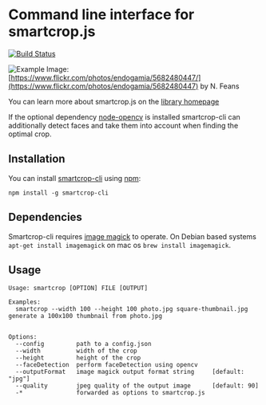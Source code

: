 # Command line interface for smartcrop.js

[![Build Status](https://travis-ci.org/jwagner/smartcrop-cli.svg?branch=master)](https://travis-ci.org/jwagner/smartcrop-cli)

![Example](http://29a.ch/sandbox/2014/smartcrop/example.jpg)
Image: [https://www.flickr.com/photos/endogamia/5682480447/](https://www.flickr.com/photos/endogamia/5682480447) by N. Feans

You can learn more about smartcrop.js on the [library homepage](https://github.com/jwagner/smartcrop.js)

If the optional dependency [node-opencv](https://github.com/peterbraden/node-opencv)
is installed smartcrop-cli can additionally detect faces and take them into account
when finding the optimal crop.

## Installation

You can install [smartcrop-cli](https://www.npmjs.com/package/smartcrop-cli) using [npm](https://www.npmjs.com/):

```
npm install -g smartcrop-cli
```

## Dependencies

Smartcrop-cli requires [image magick](https://www.imagemagick.org/) to operate.
On Debian based systems `apt-get install imagemagick` on mac os `brew install imagemagick`.

## Usage

```
Usage: smartcrop [OPTION] FILE [OUTPUT]

Examples:
  smartcrop --width 100 --height 100 photo.jpg square-thumbnail.jpg    generate a 100x100 thumbnail from photo.jpg


Options:
  --config         path to a config.json
  --width          width of the crop
  --height         height of the crop
  --faceDetection  perform faceDetection using opencv
  --outputFormat   image magick output format string     [default: "jpg"]
  --quality        jpeg quality of the output image      [default: 90]
  -*               forwarded as options to smartcrop.js
```
